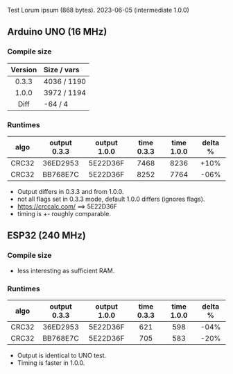 Test Lorum ipsum (868 bytes).
2023-06-05 (intermediate 1.0.0)


## Arduino UNO (16 MHz)

### Compile size

| Version | Size / vars |
|:-------:|:------------|
|  0.3.3  | 4036 / 1190 |
|  1.0.0  | 3972 / 1194 |
|  Diff   |  -64 / 4    | 



### Runtimes


| algo  |  output 0.3.3  |  output 1.0.0  | time 0.3.3 | time 1.0.0 | delta % |
|:-----:|:--------------:|:--------------:|:----------:|:----------:|:-------:|
| CRC32 |  36ED2953      |  5E22D36F      |    7468    |    8236    |  +10%   |
| CRC32 |  BB768E7C      |  5E22D36F      |    8252    |    7764    |  -06%   |


- Output differs in 0.3.3 and from 1.0.0. 
 - not all flags set in 0.3.3 mode, default 1.0.0 differs (ignores flags).
- https://crccalc.com/ ==>  5E22D36F
- timing is +- roughly comparable.


## ESP32 (240 MHz)

### Compile size

- less interesting as sufficient RAM.


### Runtimes

| algo  | output 0.3.3  |  output 1.0.0  | time 0.3.3 | time 1.0.0 | delta % |
|:-----:|:-------------:|:--------------:|:----------:|:----------:|:-------:|
| CRC32 |  36ED2953     |  5E22D36F      |    621     |     598    |  -04%   |
| CRC32 |  BB768E7C     |  5E22D36F      |    705     |     583    |  -20%   |


- Output is identical to UNO test. 
- Timing is faster in 1.0.0.



